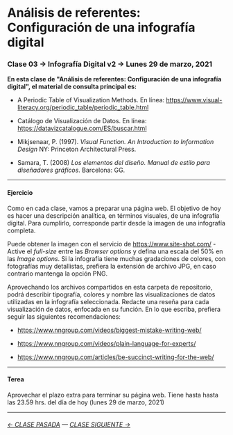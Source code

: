 # Análisis de referentes: Configuración de una infografía digital

### Clase 03 → Infografía Digital v2 → Lunes 29 de marzo, 2021 
 
**En esta clase de "Análisis de referentes: Configuración de una infografía digital", el material de consulta principal es:**

- A Periodic Table of Visualization Methods. En línea: https://www.visual-literacy.org/periodic_table/periodic_table.html

- Catálogo de Visualización de Datos. En línea: https://datavizcatalogue.com/ES/buscar.html

- Mikjsenaar, P. (1997). *Visual Function. An Introduction to Information Design* NY: Princeton Architectural Press.

- Samara, T. (2008) *Los elementos del diseño. Manual de estilo para diseñadores gráficos*. Barcelona: GG.

- - - - - - - 

#### Ejercicio

Como en cada clase, vamos a preparar una página web. El objetivo de hoy es hacer una descripción analítica, en términos visuales, de una infografía digital. Para cumplirlo, corresponde partir desde la imagen de una infografía completa. 

Puede obtener la imagen con el servicio de https://www.site-shot.com/ - Active el *full-size* entre las *Browser options* y defina una escala del 50% en las *Image options*. Si la infografía tiene muchas gradaciones de colores, con fotografías muy detallistas, prefiera la extensión de archivo JPG, en caso contrario mantenga la opción PNG. 

Aprovechando los archivos compartidos en esta carpeta de repositorio, podrá describir tipografía, colores y nombre las visualizaciones de datos utilizadas en la infografía seleccionada. Redacte una reseña para cada visualización de datos, enfocada en su función. En lo que escriba, prefiera seguir las siguientes recomendaciones: 

- https://www.nngroup.com/videos/biggest-mistake-writing-web/

- https://www.nngroup.com/videos/plain-language-for-experts/

- https://www.nngroup.com/articles/be-succinct-writing-for-the-web/


- - - - - - - 

#### Terea

Aprovechar el plazo extra para terminar su página web. Tiene hasta hasta las 23.59 hrs. del día de hoy (lunes 29 de marzo, 2021) 

- - - - - - - 

###### [← CLASE PASADA](https://github.com/profesorfaco/dno075-2021/tree/main/clase-02) — [CLASE SIGUIENTE →](https://github.com/profesorfaco/dno075-2021/tree/main/clase-04) 
